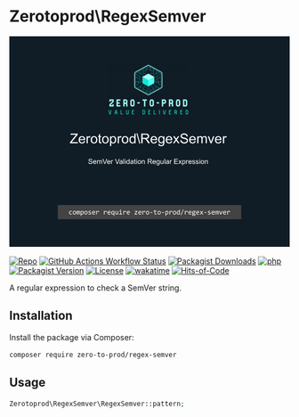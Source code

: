 # Zerotoprod\RegexSemver

![](./logo.png)

[![Repo](https://img.shields.io/badge/github-gray?logo=github)](https://github.com/zero-to-prod/regex-semver)
[![GitHub Actions Workflow Status](https://img.shields.io/github/actions/workflow/status/zero-to-prod/regex-semver/test.yml?label=tests)](https://github.com/zero-to-prod/regex-semver/actions)
[![Packagist Downloads](https://img.shields.io/packagist/dt/zero-to-prod/regex-semver?color=blue)](https://packagist.org/packages/zero-to-prod/regex-semver/stats)
[![php](https://img.shields.io/packagist/php-v/zero-to-prod/regex-semver.svg?color=purple)](https://packagist.org/packages/zero-to-prod/regex-semver/stats)
[![Packagist Version](https://img.shields.io/packagist/v/zero-to-prod/regex-semver?color=f28d1a)](https://packagist.org/packages/zero-to-prod/regex-semver)
[![License](https://img.shields.io/packagist/l/zero-to-prod/regex-semver?color=pink)](https://github.com/zero-to-prod/regex-semver/blob/main/LICENSE.md)
[![wakatime](https://wakatime.com/badge/github/zero-to-prod/regex-semver.svg)](https://wakatime.com/badge/github/zero-to-prod/regex-semver)
[![Hits-of-Code](https://hitsofcode.com/github/zero-to-prod/regex-semver?branch=main)](https://hitsofcode.com/github/zero-to-prod/regex-semver/view?branch=main)

A regular expression to check a SemVer string.

## Installation

Install the package via Composer:

```bash
composer require zero-to-prod/regex-semver
```

## Usage

```php
Zerotoprod\RegexSemver\RegexSemver::pattern;
```
